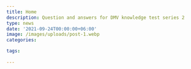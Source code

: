 ```yaml
---
title: Home
description: Question and answers for DMV knowledge test series 2
type: news
date: '2021-09-24T00:00:00+06:00'
image: /images/uploads/post-1.webp
categories:

tags:
  
---
```

